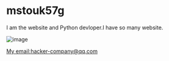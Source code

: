 # mstouk57g
I am the website and Python devloper.I have so many website.

![image](https://mstouk57g.github.com/files/BDE170BF-4E8E-4705-87F4-B589085DE215.jpeg)

[My email:hacker-company@qq.com](http://hacker-company@qq.com)
